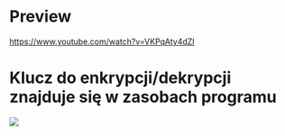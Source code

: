 # Preview
https://www.youtube.com/watch?v=VKPqAty4dZI

# **Klucz do enkrypcji/dekrypcji znajduje się w zasobach programu**

![](https://i.imgur.com/hrDnHxU.png)

